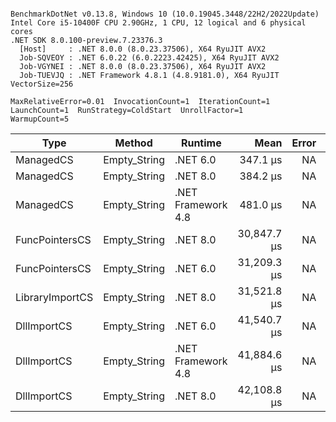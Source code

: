 ```

BenchmarkDotNet v0.13.8, Windows 10 (10.0.19045.3448/22H2/2022Update)
Intel Core i5-10400F CPU 2.90GHz, 1 CPU, 12 logical and 6 physical cores
.NET SDK 8.0.100-preview.7.23376.3
  [Host]     : .NET 8.0.0 (8.0.23.37506), X64 RyuJIT AVX2
  Job-SQVEOY : .NET 6.0.22 (6.0.2223.42425), X64 RyuJIT AVX2
  Job-VGYNEI : .NET 8.0.0 (8.0.23.37506), X64 RyuJIT AVX2
  Job-TUEVJQ : .NET Framework 4.8.1 (4.8.9181.0), X64 RyuJIT VectorSize=256

MaxRelativeError=0.01  InvocationCount=1  IterationCount=1  
LaunchCount=1  RunStrategy=ColdStart  UnrollFactor=1  
WarmupCount=5  

```
| Type            | Method       | Runtime            | Mean        | Error | Median      | Min         | Max         | Allocated |
|---------------- |------------- |------------------- |------------:|------:|------------:|------------:|------------:|----------:|
| ManagedCS       | Empty_String | .NET 6.0           |    347.1 μs |    NA |    347.1 μs |    347.1 μs |    347.1 μs |     640 B |
| ManagedCS       | Empty_String | .NET 8.0           |    384.2 μs |    NA |    384.2 μs |    384.2 μs |    384.2 μs |     400 B |
| ManagedCS       | Empty_String | .NET Framework 4.8 |    481.0 μs |    NA |    481.0 μs |    481.0 μs |    481.0 μs |         - |
| FuncPointersCS  | Empty_String | .NET 8.0           | 30,847.7 μs |    NA | 30,847.7 μs | 30,847.7 μs | 30,847.7 μs |     448 B |
| FuncPointersCS  | Empty_String | .NET 6.0           | 31,209.3 μs |    NA | 31,209.3 μs | 31,209.3 μs | 31,209.3 μs |     688 B |
| LibraryImportCS | Empty_String | .NET 8.0           | 31,521.8 μs |    NA | 31,521.8 μs | 31,521.8 μs | 31,521.8 μs |     400 B |
| DllImportCS     | Empty_String | .NET 6.0           | 41,540.7 μs |    NA | 41,540.7 μs | 41,540.7 μs | 41,540.7 μs |     640 B |
| DllImportCS     | Empty_String | .NET Framework 4.8 | 41,884.6 μs |    NA | 41,884.6 μs | 41,884.6 μs | 41,884.6 μs |         - |
| DllImportCS     | Empty_String | .NET 8.0           | 42,108.8 μs |    NA | 42,108.8 μs | 42,108.8 μs | 42,108.8 μs |     400 B |
